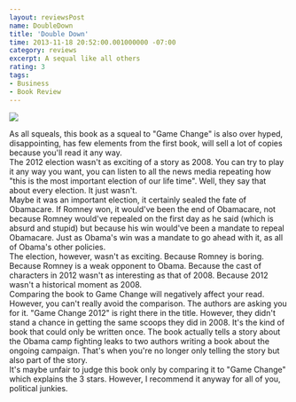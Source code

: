 ```yaml
---
layout: reviewsPost
name: DoubleDown
title: 'Double Down'
time: 2013-11-18 20:52:00.001000000 -07:00
category: reviews
excerpt: A sequal like all others
rating: 3
tags:
- Business
- Book Review
---
```

<img class="imageOnRight" src="{{ site.imgFolder_reviews }}{{ page.name }}/DoubleDownCover.jpg">

<div class="stars" title="{{ page.rating }} Stars" data-percent="{{ page.rating }}"></div>

As all squeals, this book as a squeal to "Game Change" is also over hyped, disappointing, has few elements from the first book, will sell a lot of copies because you'll read it any way.  
The 2012 election wasn't as exciting of a story as 2008. You can try to play it any way you want, you can listen to all the news media repeating how "this is the most important election of our life time". Well, they say that about every election. It just wasn't.  
Maybe it was an important election, it certainly sealed the fate of Obamacare. If Romney won, it would've been the end of Obamacare, not because Romney would've repealed on the first day as he said (which is absurd and stupid) but because his win would've been a mandate to repeal Obamacare. Just as Obama's win was a mandate to go ahead with it, as all of Obama's other policies.  
The election, however, wasn't as exciting. Because Romney is boring. Because Romney is a weak opponent to Obama. Because the cast of characters in 2012 wasn't as interesting as that of 2008. Because 2012 wasn't a historical moment as 2008.  
Comparing the book to Game Change will negatively affect your read. However, you can't really avoid the comparison. The authors are asking you for it. "Game Change 2012" is right there in the title. However, they didn't stand a chance in getting the same scoops they did in 2008. It's the kind of book that could only be written once. The book actually tells a story about the Obama camp fighting leaks to two authors writing a book about the ongoing campaign. That's when you're no longer only telling the story but also part of the story.  
It's maybe unfair to judge this book only by comparing it to "Game Change" which explains the 3 stars. However, I recommend it anyway for all of you, political junkies.  